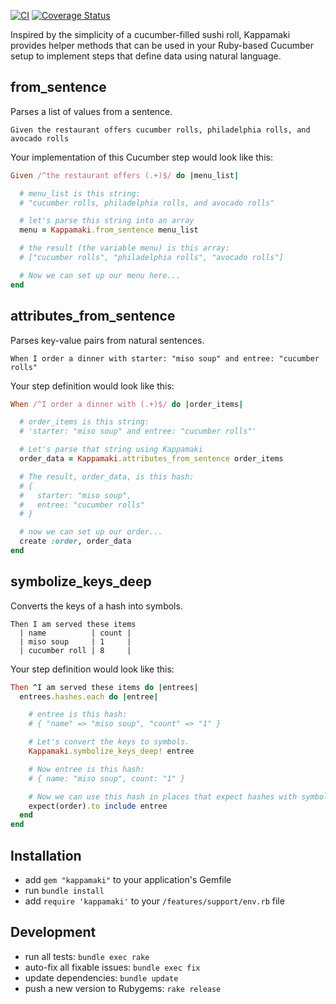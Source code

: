 [![CI](https://github.com/kevgo/kappamaki/actions/workflows/ruby.yml/badge.svg)](https://github.com/kevgo/kappamaki/actions/workflows/ruby.yml)
[![Coverage Status](https://coveralls.io/repos/github/kevgo/kappamaki/badge.svg?branch=main)](https://coveralls.io/github/kevgo/kappamaki?branch=main)

Inspired by the simplicity of a cucumber-filled sushi roll, Kappamaki provides
helper methods that can be used in your Ruby-based Cucumber setup to implement
steps that define data using natural language.

## from_sentence

Parses a list of values from a sentence.

```cucumber
Given the restaurant offers cucumber rolls, philadelphia rolls, and avocado rolls
```

Your implementation of this Cucumber step would look like this:

```ruby
Given /^the restaurant offers (.+)$/ do |menu_list|

  # menu_list is this string:
  # "cucumber rolls, philadelphia rolls, and avocado rolls"

  # let's parse this string into an array
  menu = Kappamaki.from_sentence menu_list

  # the result (the variable menu) is this array:
  # ["cucumber rolls", "philadelphia rolls", "avocado rolls"]

  # Now we can set up our menu here...
end
```

## attributes_from_sentence

Parses key-value pairs from natural sentences.

```cucumber
When I order a dinner with starter: "miso soup" and entree: "cucumber rolls"
```

Your step definition would look like this:

```ruby
When /^I order a dinner with (.+)$/ do |order_items|

  # order_items is this string:
  # 'starter: "miso soup" and entree: "cucumber rolls"'

  # Let's parse that string using Kappamaki
  order_data = Kappamaki.attributes_from_sentence order_items

  # The result, order_data, is this hash:
  # {
  #   starter: "miso soup",
  #   entree: "cucumber rolls"
  # }

  # now we can set up our order...
  create :order, order_data
end
```

## symbolize_keys_deep

Converts the keys of a hash into symbols.

```cucumber
Then I am served these items
  | name          | count |
  | miso soup     | 1     |
  | cucumber roll | 8     |
```

Your step definition would look like this:

```ruby
Then ^I am served these items do |entrees|
  entrees.hashes.each do |entree|

    # entree is this hash:
    # { "name" => "miso soup", "count" => "1" }

    # Let's convert the keys to symbols.
    Kappamaki.symbolize_keys_deep! entree

    # Now entree is this hash:
    # { name: "miso soup", count: "1" }

    # Now we can use this hash in places that expect hashes with symbols
    expect(order).to include entree
  end
end
```

## Installation

- add `gem "kappamaki"` to your application's Gemfile
- run `bundle install`
- add `require 'kappamaki'` to your `/features/support/env.rb` file

## Development

- run all tests: `bundle exec rake`
- auto-fix all fixable issues: `bundle exec fix`
- update dependencies: `bundle update`
- push a new version to Rubygems: `rake release`
